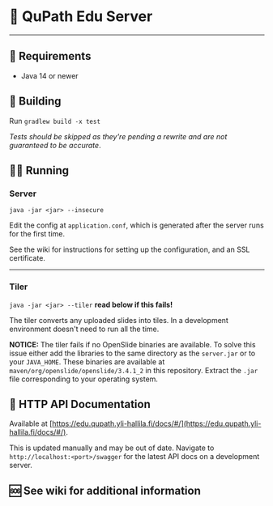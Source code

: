 🔬 QuPath Edu Server
==================== 

---

## 📜 Requirements

- Java 14 or newer

## 🔨 Building

Run `gradlew build -x test`

_Tests should be skipped as they're pending a rewrite and are not guaranteed to be accurate_.

## 🏃‍♂️ Running

### Server

`java -jar <jar> --insecure`

Edit the config at `application.conf`, which is generated after the server runs for the first time.

See the wiki for instructions for setting up the configuration, and an SSL certificate.

---

### Tiler

`java -jar <jar> --tiler` **read below if this fails!**

The tiler converts any uploaded slides into tiles. In a development environment doesn't need to run all the time. 

**NOTICE:** The tiler fails if no OpenSlide binaries are available. To solve this issue either add the libraries to the same directory as the `server.jar` or to your `JAVA_HOME`. These binaries are available at `maven/org/openslide/openslide/3.4.1_2` in this repository. Extract the `.jar` file corresponding to your operating system.


## 📄 HTTP API Documentation

Available at [https://edu.qupath.yli-hallila.fi/docs/#/](https://edu.qupath.yli-hallila.fi/docs/#/).

This is updated manually and may be out of date. Navigate to `http://localhost:<port>/swagger` for the latest API docs on a development server.

## 🆘 See wiki for additional information